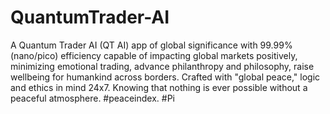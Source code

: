# QuantumTrader-AI
 A Quantum Trader AI (QT AI) app of global significance with 99.99% (nano/pico) efficiency capable of impacting global markets positively, minimizing emotional trading, advance philanthropy and philosophy, raise wellbeing for humankind across borders. Crafted with "global peace," logic and ethics in mind 24x7. Knowing that nothing is ever possible without a peaceful atmosphere. #peaceindex. #Pi

